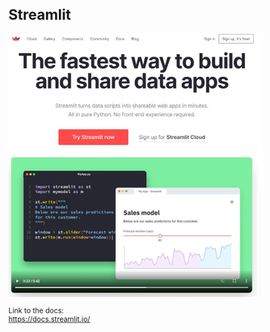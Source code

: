 # Streamlit   


<img src="https://github.com/eKerney/streamlitTalk/blob/main/images/streamlit.jpg?raw=true" alt="Streamlit Landing Page" width="700">


            
Link to the docs:       
https://docs.streamlit.io/



